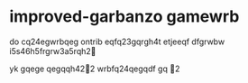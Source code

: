 # improved-garbanzo gamewrb
do cq24egwrbqeg
ontrib
eqfq23gqrgh4t
etjeeqf
dfgrwbw
i5s46h5frgrw3a5rqh2￑


yk
gqege
qegqqh42￐2
wrbfq24qegqdf
gq
￑2
